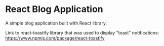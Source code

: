 # React Blog Application
A simple blog application built with React library.

Link to react-toastify library that was used to display "toast" notifications: https://www.npmjs.com/package/react-toastify

